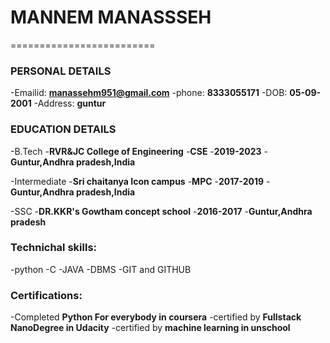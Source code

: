 # MANNEM MANASSSEH
=========================
### PERSONAL DETAILS
-Emailid: **manassehm951@gmail.com**
-phone: **8333055171**
-DOB: **05-09-2001**
-Address: **guntur**

### EDUCATION DETAILS
-B.Tech
 -**RVR&JC College of Engineering**
 -**CSE**
 -**2019-2023**
 -**Guntur,Andhra pradesh,India**
 
 -Intermediate 
  -**Sri chaitanya Icon campus**
  -**MPC**
  -**2017-2019**
  -**Guntur,Andhra pradesh,India**
  
 -SSC
  -**DR.KKR's Gowtham concept school**
  -**2016-2017**
  -**Guntur,Andhra pradesh**
  
### Technichal skills:
 -python
 -C
 -JAVA
 -DBMS
 -GIT and GITHUB
  
### Certifications:
  -Completed **Python For everybody in coursera** 
  -certified by **Fullstack NanoDegree in Udacity**
  -certified by **machine learning in unschool**

